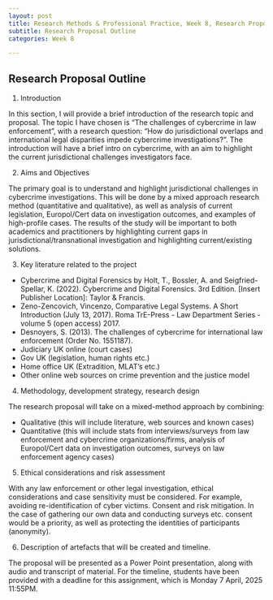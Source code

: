 ```yaml
---
layout: post
title: Research Methods & Professional Practice, Week 8, Research Proposal Outline
subtitle: Research Proposal Outline
categories: Week 8

--- 
```


## Research Proposal Outline

1.	Introduction
   
In this section, I will provide a brief introduction of the research topic and proposal. The topic I have chosen is “The challenges of cybercrime in law enforcement”, with a research question: “How do jurisdictional overlaps and international legal disparities impede cybercrime investigations?”.
The introduction will have a brief intro on cybercrime, with an aim to highlight the current jurisdictional challenges investigators face.

2.	Aims and Objectives
   
The primary goal is to understand and highlight jurisdictional challenges in cybercrime investigations. This will be done by a mixed approach research method (quantitative and qualitative), as well as analysis of current legislation, Europol/Cert data on investigation outcomes, and examples of high-profile cases. The results of the study will be important to both academics and practitioners by highlighting current gaps in jurisdictional/transnational investigation and highlighting current/existing solutions.

3.	Key literature related to the project

-	Cybercrime and Digital Forensics by Holt, T., Bossler, A. and Seigfried-Spellar, K. (2022). Cybercrime and Digital Forensics. 3rd Edition. [Insert Publisher Location]: Taylor & Francis.
-	Zeno-Zencovich, Vincenzo, Comparative Legal Systems. A Short Introduction (July 13, 2017). Roma TrE-Press - Law Department Series - volume 5 (open access) 2017.
-	Desnoyers, S. (2013). The challenges of cybercrime for international law enforcement (Order No. 1551187). 
-	Judiciary UK online (court cases)
-	Gov UK (legislation, human rights etc.)
-	Home office UK (Extradition, MLAT’s etc.)
-	Other online web sources on crime prevention and the justice model

4.	Methodology, development strategy, research design

The research proposal will take on a mixed-method approach by combining:
-	Qualitative (this will include literature, web sources and known cases)
-	Quantitative (this will include stats from interviews/surveys from law enforcement and cybercrime organizations/firms, analysis of Europol/Cert data on investigation outcomes, surveys on law enforcement agency cases)

5. Ethical considerations and risk assessment
   
With any law enforcement or other legal investigation, ethical considerations and case sensitivity must be considered. For example, avoiding re-identification of cyber victims. Consent and risk mitigation. In the case of gathering our own data and conducting surveys etc. consent would be a priority, as well as protecting the identities of participants (anonymity). 

6. Description of artefacts that will be created and timeline. 

The proposal will be presented as a Power Point presentation, along with audio and transcript of material. For the timeline, students have been provided with a deadline for this assignment, which is Monday 7 April, 2025 11:55PM.
